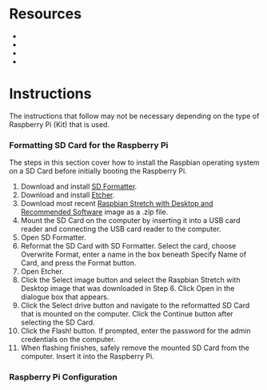 # Resources
* 
* 
* 
* 
# Instructions
The instructions that follow may not be necessary depending on the type of Raspberry Pi (Kit) that is used.
### Formatting SD Card for the Raspberry Pi
The steps in this section cover how to install the Raspbian operating system on a SD Card before initially booting the Raspberry Pi.
1. Download and install [SD Formatter](https://www.sdcard.org/downloads/formatter_4/index.html).
2. Download and install [Etcher](https://www.balena.io/etcher/).
3. Download most recent [Raspbian Stretch with Desktop and Recommended Software](https://www.raspberrypi.org/downloads/raspbian/) image as a .zip file.
4. Mount the SD Card on the computer by inserting it into a USB card reader and connecting the USB card reader to the computer.
5. Open SD Formatter.
6. Reformat the SD Card with SD Formatter. Select the card, choose Overwrite Format, enter a name in the box beneath Specify Name of Card, and press the Format button.
7. Open Etcher.
8. Click the Select image button and select the Raspbian Stretch with Desktop image that was downloaded in Step 6. Click Open in the dialogue box that appears.
9. Click the Select drive button and navigate to the reformatted SD Card that is mounted on the computer. Click the Continue button after selecting the SD Card.
10. Click the Flash! button. If prompted, enter the password for the admin credentials on the computer.
11. When flashing finishes, safely remove the mounted SD Card from the computer. Insert it into the Raspberry Pi.
### Raspberry Pi Configuration
